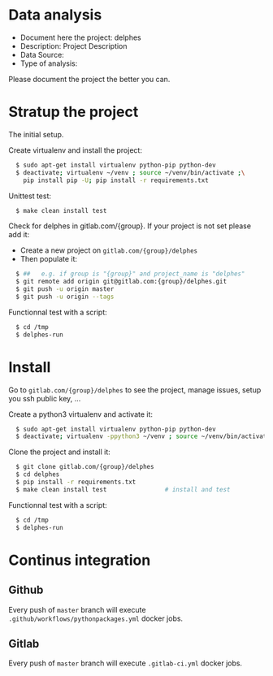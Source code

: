 # Data analysis
- Document here the project: delphes
- Description: Project Description
- Data Source:
- Type of analysis:

Please document the project the better you can.

# Stratup the project

The initial setup.

Create virtualenv and install the project:
```bash
  $ sudo apt-get install virtualenv python-pip python-dev
  $ deactivate; virtualenv ~/venv ; source ~/venv/bin/activate ;\
    pip install pip -U; pip install -r requirements.txt
```

Unittest test:
```bash
  $ make clean install test
```

Check for delphes in gitlab.com/{group}.
If your project is not set please add it:

- Create a new project on `gitlab.com/{group}/delphes`
- Then populate it:

```bash
  $ ##   e.g. if group is "{group}" and project_name is "delphes"
  $ git remote add origin git@gitlab.com:{group}/delphes.git
  $ git push -u origin master
  $ git push -u origin --tags
```

Functionnal test with a script:
```bash
  $ cd /tmp
  $ delphes-run
```
# Install
Go to `gitlab.com/{group}/delphes` to see the project, manage issues,
setup you ssh public key, ...

Create a python3 virtualenv and activate it:
```bash
  $ sudo apt-get install virtualenv python-pip python-dev
  $ deactivate; virtualenv -ppython3 ~/venv ; source ~/venv/bin/activate
```

Clone the project and install it:
```bash
  $ git clone gitlab.com/{group}/delphes
  $ cd delphes
  $ pip install -r requirements.txt
  $ make clean install test                # install and test
```
Functionnal test with a script:
```bash
  $ cd /tmp
  $ delphes-run
``` 

# Continus integration
## Github 
Every push of `master` branch will execute `.github/workflows/pythonpackages.yml` docker jobs.
## Gitlab
Every push of `master` branch will execute `.gitlab-ci.yml` docker jobs.
